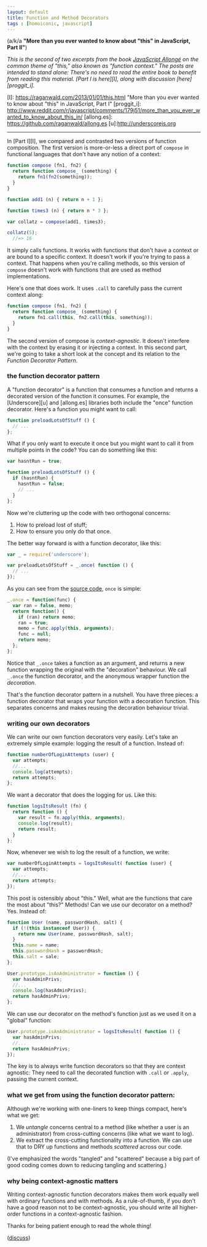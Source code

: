 ```yaml
---
layout: default
title: Function and Method Decorators
tags : [homoiconic, javascript]
---
```


(a/k/a **"More than you ever wanted to know about "this" in JavaScript, Part II"**)

*This is the second of two excerpts from the book [JavaScript Allongé][ja] on the common theme of "this," also known as "function context." The posts are intended to stand alone: There's no need to read the entire book to benefit from reading this material. [Part I is here][I], along with discussion [here][proggit_i].*

[ja]: http://leanpub.com/javascriptallongesix
[I]: https://raganwald.com/2013/01/01/this.html "More than you ever wanted to know about "this" in JavaScript, Part I"
[proggit_i]: http://www.reddit.com/r/javascript/comments/179j51/more_than_you_ever_wanted_to_know_about_this_in/
[allong.es]: https://github.com/raganwald/allong.es
[u]:http://underscorejs.org

---

In [Part I][I], we compared and contrasted two versions of function composition. The first version is more-or-less a direct port of `compose` in functional languages that don't have any notion of a context:

```javascript
function compose (fn1, fn2) {
  return function compose_ (something) {
    return fn1(fn2(something));
  }
}

function add1 (n) { return n + 1 };

function times3 (n) { return n * 3 };

var collatz = compose(add1, times3);

collatz(5);
  //=> 16
```
  
It simply calls functions. It works with functions that don't have a context or are bound to a specific context. It doesn't work if you're trying to pass a context. That happens when you're calling methods, so this version of `compose` doesn't work with functions that are used as method implementations.

Here's one that does work. It uses `.call` to carefully pass the current context along:

```javascript
function compose (fn1, fn2) {
  return function compose_ (something) {
    return fn1.call(this, fn2.call(this, something));
  }
}
```
  
The second version of compose is *context-agnostic*. It doesn't interfere with the context by erasing it or injecting a context. In this second part, we're going to take a short look at the concept and its relation to the *Function Decorator Pattern*.

### the function decorator pattern

A "function decorator" is a function that consumes a function and returns a decorated version of the function it consumes. For example, the [Underscore][u] and [allong.es] libraries both include the "once" function decorator. Here's a function you might want to call:

```javascript
function preloadLotsOfStuff () {
  // ...
};
```
  
What if you only want to execute it once but you might want to call it from multiple points in the code? You can do something like this:

```javascript
var hasntRun = true;

function preloadLotsOfStuff () {
  if (hasntRun) {
    hasntRun = false;
    // ...
  }
};
```
  
Now we're cluttering up the code with two orthogonal concerns:

1. How to preload lost of stuff;
2. How to ensure you only do that once.

The better way forward is with a function decorator, like this:

```javascript
var _ = require('underscore');

var preloadLotsOfStuff = _.once( function () {
  // ...
});
```
  
As you can see from the [source code](http://underscorejs.org/docs/underscore.html), `once` is simple:

```javascript
_.once = function(func) {
  var ran = false, memo;
  return function() {
    if (ran) return memo;
    ran = true;
    memo = func.apply(this, arguments);
    func = null;
    return memo;
  };
};
```
  
Notice that `_.once` takes a function as an argument, and returns a new function wrapping the original with the "decoration" behaviour. We call `_.once` the function decorator, and the anonymous wrapper function the *decoration*.

That's the function decorator pattern in a nutshell. You have three pieces: a function decorator that wraps your function with a decoration function. This separates concerns and makes reusing the decoration behaviour trivial.

### writing our own decorators

We can write our own function decorators very easily. Let's take an extremely simple example: logging the result of a function. Instead of:

```javascript
function numberOfLoginAttempts (user) {
  var attempts;
  //...
  console.log(attempts);
  return attempts;
};
```
  
We want a decorator that does the logging for us. Like this:

```javascript
function logsItsResult (fn) {
  return function () {
    var result = fn.apply(this, arguments);
    console.log(result);
    return result;
  }
};
```
  
Now, whenever we wish to log the result of a function, we write:

```javascript
var numberOfLoginAttempts = logsItsResult( function (user) {
  var attempts;
  //...
  return attempts;
});
```
  
This post is ostensibly about "this." Well, what are the functions that care the most about "this?" Methods! Can we use our decorator on a method? Yes. Instead of:

```javascript
function User (name, passwordHash, salt) {
  if (!(this instanceof User)) {
    return new User(name, passwordHash, salt);
  }
  this.name = name;
  this.passwordHash = passwordHash;
  this.salt = sale;
};

User.prototype.isAnAdministrator = function () {
  var hasAdminPrivs;
  //...
  console.log(hasAdminPrivs);
  return hasAdminPrivs;
};
```
  
We can use our decorator on the method's function just as we used it on a "global" function:

```javascript
User.prototype.isAnAdministrator = logsItsResult( function () {
  var hasAdminPrivs;
  //...
  return hasAdminPrivs;
});
```
  
The key is to always write function decorators so that they are context agnostic: They need to call the decorated function with `.call` or `.apply`, passing the current context.

### what we get from using the function decorator pattern:

Although we're working with one-liners to keep things compact, here's what we get:

1. We *untangle* concerns central to a method (like whether a user is an administrator) from cross-cutting concerns (like what we want to log).
2. We extract the cross-cutting functionality into a function. We can use that to DRY up functions and methods *scattered* across our code.

(I've emphasized the words "tangled" and "scattered" because a big part of good coding comes down to reducing tangling and scattering.)

### why being context-agnostic matters

Writing context-agnostic function decorators makes them work equally well with ordinary functions and with methods. As a rule-of-thumb, if you don't have a good reason not to be context-agnostic, you should write all higher-order functions in a context-agnostic fashion.

Thanks for being patient enough to read the whole thing!

([discuss](http://www.reddit.com/r/javascript/comments/17pqjh/function_and_method_decorators/))



